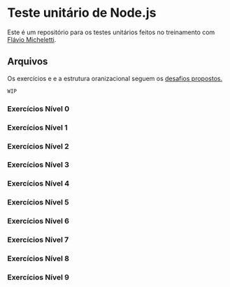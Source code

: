 # Teste unitário de Node.js

Este é um repositório para os testes unitários feitos no treinamento com [Flávio Micheletti]([https://github.com/flaviomicheletti]).

## Arquivos

Os exercícios e e a estrutura oranizacional seguem os [desafios propostos.]([http://www.devfuria.com.br/logica-de-programacao/#lista-de-exerc-cios-n-vel-0])

`WIP`

### Exercícios Nível 0
### Exercícios Nível 1
### Exercícios Nível 2
### Exercícios Nível 3
### Exercícios Nível 4
### Exercícios Nível 5
### Exercícios Nível 6
### Exercícios Nível 7
### Exercícios Nível 8
### Exercícios Nível 9